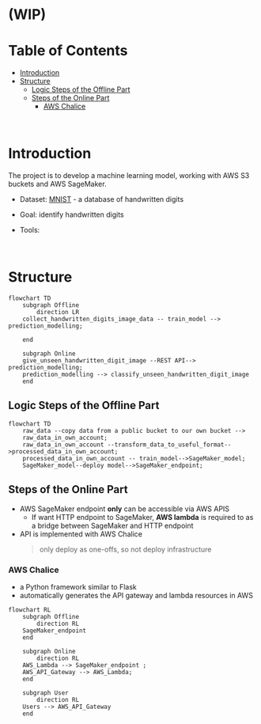 <!-- omit in toc -->
# (WIP)

<!-- omit in toc -->
# Table of Contents
- [Introduction](#introduction)
- [Structure](#structure)
  - [Logic Steps of the Offline Part](#logic-steps-of-the-offline-part)
  - [Steps of the Online Part](#steps-of-the-online-part)
    - [AWS Chalice](#aws-chalice)

<br />

# Introduction 
The project is to develop a machine learning model, working with AWS S3 buckets and AWS SageMaker.

* Dataset: [MNIST](http://yann.lecun.com/exdb/mnist/) - a database of handwritten digits

* Goal: identify handwritten digits

* Tools: 

<br />


# Structure

```mermaid
flowchart TD
    subgraph Offline 
        direction LR
    collect_handwritten_digits_image_data -- train_model --> prediction_modelling;

    end

    subgraph Online
    give_unseen_handwritten_digit_image --REST API--> prediction_modelling;
    prediction_modelling --> classify_unseen_handwritten_digit_image 
    end

```

## Logic Steps of the Offline Part

```mermaid
flowchart TD
    raw_data --copy data from a public bucket to our own bucket -->
    raw_data_in_own_account;
    raw_data_in_own_account --transform_data_to_useful_format-->processed_data_in_own_account;
    processed_data_in_own_account -- train_model-->SageMaker_model;
    SageMaker_model--deploy model-->SageMaker_endpoint; 

```


## Steps of the Online Part
* AWS SageMaker endpoint **only** can be accessible via AWS APIS
  * If want HTTP endpoint to SageMaker, **AWS lambda** is required to as a bridge between SageMaker and HTTP endpoint
* API is implemented with AWS Chalice
  > only deploy as one-offs, so not deploy infrastructure

### AWS Chalice
* a Python framework similar to Flask
* automatically generates the API gateway and lambda resources in AWS



```mermaid
flowchart RL
    subgraph Offline 
        direction RL
    SageMaker_endpoint
    end

    subgraph Online
        direction RL
    AWS_Lambda --> SageMaker_endpoint ; 
    AWS_API_Gateway --> AWS_Lambda;
    end

    subgraph User
        direction RL
    Users --> AWS_API_Gateway 
    end

```
